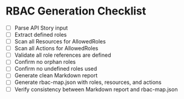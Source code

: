 # RBAC Generation Checklist

- [ ] Parse API Story input
- [ ] Extract defined roles
- [ ] Scan all Resources for AllowedRoles
- [ ] Scan all Actions for AllowedRoles
- [ ] Validate all role references are defined
- [ ] Confirm no orphan roles
- [ ] Confirm no undefined roles used
- [ ] Generate clean Markdown report
- [ ] Generate rbac-map.json with roles, resources, and actions
- [ ] Verify consistency between Markdown report and rbac-map.json